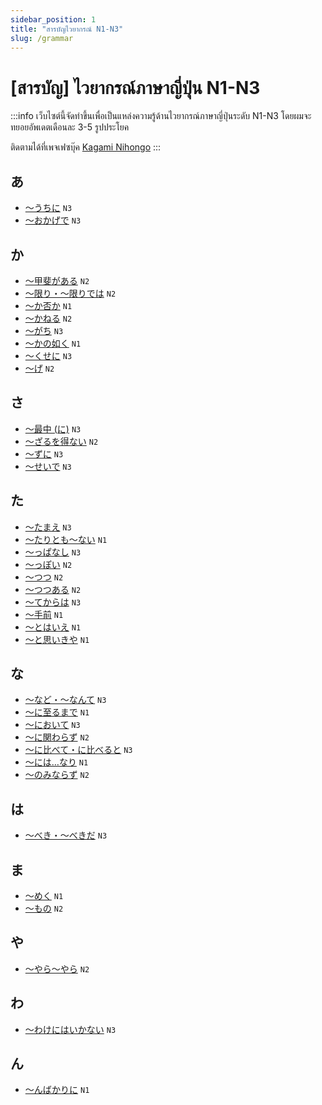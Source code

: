 ```yaml
---
sidebar_position: 1
title: "สารบัญไวยากรณ์ N1-N3"
slug: /grammar
---
```


# [สารบัญ] ไวยากรณ์ภาษาญี่ปุ่น N1-N3

:::info
เว็บไซต์นี้จัดทำขึ้นเพื่อเป็นแหล่งความรู้ด้านไวยากรณ์ภาษาญี่ปุ่นระดับ N1-N3 โดยผมจะทยอยอัพเดตเดือนละ 3-5 รูปประโยค

ติดตามได้ที่เพจเฟซบุ๊ค [Kagami Nihongo](https://facebook.com/kagaminihongo)
:::

## あ
* [〜うちに](grammar/n3/uchi-ni) `N3`
* [〜おかげで](grammar/n3/okage-de) `N3`

## か
* [〜甲斐がある](grammar/n2/kai-ga-aru) `N2`
* [〜限り・〜限りでは](grammar/n2/kagiri-dewa) `N2`
* [〜か否か](grammar/n1/ka-ina-ka) `N1`
* [〜かねる](grammar/n2/kaneru) `N2`
* [〜がち](grammar/n3/gachi) `N3`
* [〜かの如く](grammar/n1/ka-no-gotoku) `N1`
* [〜くせに](grammar/n3/kuse-ni) `N3`
* [〜げ](grammar/n2/ge) `N2`

## さ
* [〜最中 (に)](grammar/n3/saichuu-ni) `N3`
* [〜ざるを得ない](grammar/n2/zaru-wo-enai) `N2`
* [～ずに](grammar/n3/zu-ni) `N3`
* [～せいで](grammar/n3/sei-de) `N3`

## た
* [〜たまえ](grammar/n3/tamae) `N3`
* [〜たりとも〜ない](grammar/n1/taritomo-nai) `N1`
* [〜っぱなし](grammar/n3/ppanashi) `N3`
* [〜っぽい](grammar/n2/ppoi) `N2`
* [〜つつ](grammar/n2/tsutsu) `N2`
* [〜つつある](grammar/n2/tsutsu-aru) `N2`
* [～てからは](grammar/n3/te-kara-wa) `N3`
* [〜手前](grammar/n1/temae) `N1`
* [〜とはいえ](grammar/n1/towaie) `N1`
* [〜と思いきや](grammar/n1/to-omoikiya) `N1`

## な
* [〜など・〜なんて](grammar/n3/nado-nante) `N3`
* [〜に至るまで](grammar/n1/ni-itaru-made) `N1`
* [〜において](grammar/n3/ni-oite) `N3`
* [〜に関わらず](grammar/n2/ni-kakawarazu) `N2`
* [〜に比べて・に比べると](grammar/n3/ni-kurabete) `N3`
* [〜には…なり](grammar/n1/niwa-nari) `N1`
* [〜のみならず](grammar/n2/nominarazu) `N2`

## は
* [〜べき・〜べきだ](grammar/n3/beki) `N3`

## ま
* [〜めく](grammar/n1/meku) `N1`
* [〜もの](grammar/n2/mono) `N2`

## や
* [〜やら〜やら](grammar/n2/yara-yara) `N2`

## わ
* [〜わけにはいかない](grammar/n3/wake-ni-wa-ikanai) `N3`

## ん
* [〜んばかりに](grammar/n1/n-bakari-ni) `N1`